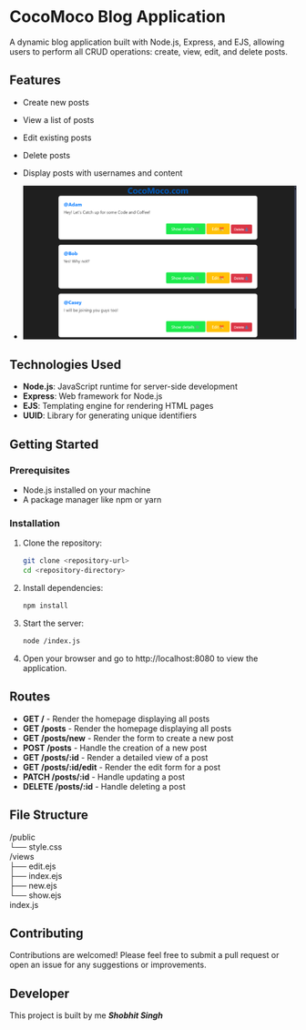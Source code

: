 # CocoMoco Blog Application
A dynamic blog application built with Node.js, Express, and EJS, allowing users to perform all CRUD operations: create, view, edit, and delete posts.

## Features

- Create new posts
- View a list of posts
- Edit existing posts
- Delete posts
- Display posts with usernames and content

- <img src= "https://github.com/theshobhitsingh/CocoMoco.com/blob/main/Images%20of%20Project/Home%20Page.png?raw=true">

## Technologies Used

- **Node.js**: JavaScript runtime for server-side development
- **Express**: Web framework for Node.js
- **EJS**: Templating engine for rendering HTML pages
- **UUID**: Library for generating unique identifiers

## Getting Started

### Prerequisites

- Node.js installed on your machine
- A package manager like npm or yarn

### Installation

1. Clone the repository:

   ```bash
   git clone <repository-url>
   cd <repository-directory>
   
2. Install dependencies:

   ```bash
   npm install
   
3. Start the server:

   ```bash
   node /index.js

4. Open your browser and go to http://localhost:8080 to view the application.

## Routes

- **GET /** - Render the homepage displaying all posts
- **GET /posts** - Render the homepage displaying all posts
- **GET /posts/new** - Render the form to create a new post
- **POST /posts** - Handle the creation of a new post
- **GET /posts/:id** - Render a detailed view of a post
- **GET /posts/:id/edit** - Render the edit form for a post
- **PATCH /posts/:id** - Handle updating a post
- **DELETE /posts/:id** - Handle deleting a post

## File Structure
/public <br>
└── style.css <br>
/views <br>
  ├── edit.ejs <br>
  ├── index.ejs <br>
  ├── new.ejs <br>
  └── show.ejs <br>
index.js

## Contributing
Contributions are welcomed! Please feel free to submit a pull request or open an issue for any suggestions or improvements.

## Developer
This project is built by me ***Shobhit Singh***
